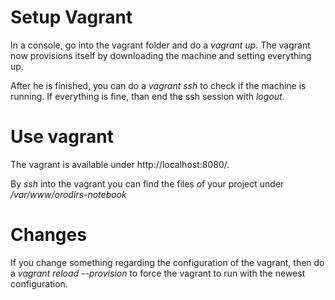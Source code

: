 # Setup Vagrant
In a console, go into the vagrant folder and do a _vagrant up_. The vagrant now provisions itself by downloading the machine and setting everything up.

After he is finished, you can do a _vagrant ssh_ to check if the machine is running. If everything is fine, than end the ssh session with _logout_.

# Use vagrant
The vagrant is available under http://localhost:8080/.

By _ssh_ into the vagrant you can find the files of your project under _/var/www/orodirs-notebook_

# Changes
If you change something regarding the configuration of the vagrant, then do a _vagrant reload --provision_ to force the vagrant to run with the newest configuration.
